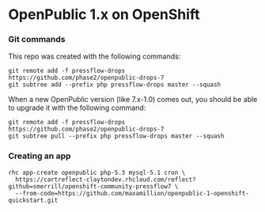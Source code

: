 # OpenPublic 1.x on OpenShift

### Git commands

This repo was created with the following commands:

```
git remote add -f pressflow-drops https://github.com/phase2/openpublic-drops-7
git subtree add --prefix php pressflow-drops master --squash
```

When a new OpenPublic version (like 7.x-1.0) comes out, you should be able to upgrade it with the following command:

```
git remote add -f pressflow-drops https://github.com/phase2/openpublic-drops-7
git subtree pull --prefix php pressflow-drops master --squash
```

### Creating an app

```
rhc app-create openpublic php-5.3 mysql-5.1 cron \
  https://cartreflect-claytondev.rhcloud.com/reflect?github=smerrill/openshift-community-pressflow7 \
  --from-code=https://github.com/maxamillion/openpublic-1-openshift-quickstart.git

